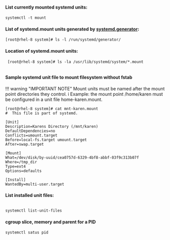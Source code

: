 <!-- thumbnail image wrapped in a link -->

#### List currently mounted systemd units:
```
systemctl -t mount

```
#### List of systemd.mount units generated by [systemd.generator](https://www.freedesktop.org/software/systemd/man/systemd.generator.html):
```
[root@rhel-8 system]# ls -l /run/systemd/generator/

```

#### Location of systemd.mount units:


```
 [root@rhel-8 system]# ls -la /usr/lib/systemd/system/*.mount
 
```

#### Sample systemd unit file to mount filesystem without fstab

!!! warning "IMPORTANT NOTE"
      Mount units must be named after the mount point directories they control. i
      Example: the mount point /home/karen must be configured in a unit file home-karen.mount.


```
[root@rhel-8 system]# cat mnt-karen.mount
#  This file is part of systemd.

[Unit]
Description=Karens Directory (/mnt/karen)
DefaultDependencies=no
Conflicts=umount.target
Before=local-fs.target umount.target
After=swap.target

[Mount]
What=/dev/disk/by-uuid/cea0757d-6329-4bf8-abbf-03f9c313b07f
Where=/tmp_dir
Type=ext4
Options=defaults

[Install]
WantedBy=multi-user.target

```

#### List installed unit files:

```

systemctl list-unit-files

```

#### cgroup slice, memory and parent for a PID
```
systemctl satus pid

```


